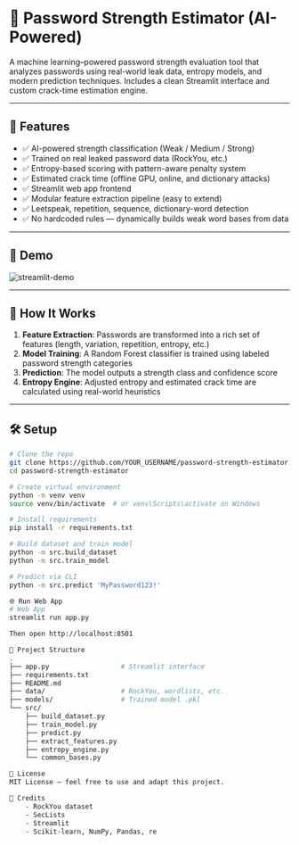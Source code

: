 # 🔐 Password Strength Estimator (AI-Powered)

A machine learning–powered password strength evaluation tool that analyzes passwords using real-world leak data, entropy models, and modern prediction techniques. Includes a clean Streamlit interface and custom crack-time estimation engine.

---

## 🚀 Features

- ✅ AI-powered strength classification (Weak / Medium / Strong)
- ✅ Trained on real leaked password data (RockYou, etc.)
- ✅ Entropy-based scoring with pattern-aware penalty system
- ✅ Estimated crack time (offline GPU, online, and dictionary attacks)
- ✅ Streamlit web app frontend
- ✅ Modular feature extraction pipeline (easy to extend)
- ✅ Leetspeak, repetition, sequence, dictionary-word detection
- ✅ No hardcoded rules — dynamically builds weak word bases from data

---

## 📸 Demo

![streamlit-demo](docs/demo_screenshot.png)

---

## 🧠 How It Works

1. **Feature Extraction**: Passwords are transformed into a rich set of features (length, variation, repetition, entropy, etc.)
2. **Model Training**: A Random Forest classifier is trained using labeled password strength categories
3. **Prediction**: The model outputs a strength class and confidence score
4. **Entropy Engine**: Adjusted entropy and estimated crack time are calculated using real-world heuristics

---

## 🛠️ Setup

```bash
# Clone the repo
git clone https://github.com/YOUR_USERNAME/password-strength-estimator.git
cd password-strength-estimator

# Create virtual environment
python -m venv venv
source venv/bin/activate  # or venv\Scripts\activate on Windows

# Install requirements
pip install -r requirements.txt

# Build dataset and train model
python -m src.build_dataset
python -m src.train_model

# Predict via CLI
python -m src.predict 'MyPassword123!'

🌐 Run Web App
# Web App
streamlit run app.py

Then open http://localhost:8501

📂 Project Structure
.
├── app.py                  # Streamlit interface
├── requirements.txt
├── README.md
├── data/                   # RockYou, wordlists, etc.
├── models/                 # Trained model .pkl
└── src/
    ├── build_dataset.py
    ├── train_model.py
    ├── predict.py
    ├── extract_features.py
    ├── entropy_engine.py
    └── common_bases.py

📄 License
MIT License — feel free to use and adapt this project.

🙏 Credits
    - RockYou dataset
    - SecLists
    - Streamlit
    - Scikit-learn, NumPy, Pandas, re